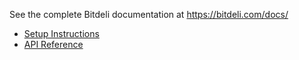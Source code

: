 See the complete Bitdeli documentation at https://bitdeli.com/docs/

- [Setup Instructions](https://bitdeli.com/docs/javascript-library.html)
- [API Reference](https://bitdeli.com/docs/javascript-api.html)
